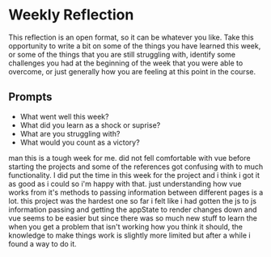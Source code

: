 # Weekly Reflection
This reflection is an open format, so it can be whatever you like. Take this opportunity to write a bit on some of the things you have learned this week, or some of the things that you are still struggling with, identify some challenges you had at the beginning of the week that you were able to overcome, or just generally how you are feeling at this point in the course.

## Prompts
- What went well this week?
- What did you learn as a shock or suprise?
- What are you struggling with?
- What would you count as a victory?





man this is a tough week for me. did not fell comfortable with vue before starting the projects and some of the references got confusing with to much functionality. I did put the time in this week for the project and i think i got it as good as i could so i'm happy with that. just understanding how vue works from it's methods to passing information between different pages is a lot. this project was the hardest one so far i felt like i had gotten the js to js information passing and getting the appState to render changes down and vue seems to be easier but since there was so much new stuff to learn the when you get a problem that isn't working how you think it should, the knowledge to make things work is slightly more limited but after a while i found a way to do it.